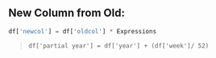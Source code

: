 ## New Column from Old:

```python
df['newcol'] = df['oldcol'] * Expressions
```

> `df['partial year'] = df['year'] + (df['week']/ 52)`
